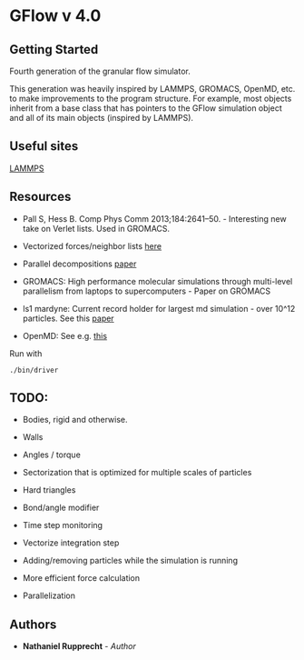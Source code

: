 # GFlow v 4.0

## Getting Started 

Fourth generation of the granular flow simulator.

This generation was heavily inspired by LAMMPS, GROMACS, OpenMD, etc. to make improvements to the program structure. For example, most objects inherit from a base class that has pointers to the GFlow simulation object and all of its main objects (inspired by LAMMPS).

## Useful sites

[LAMMPS](https://github.com/lammps/lammps)

## Resources

* Pall S, Hess B. Comp Phys Comm 2013;184:2641–50. - Interesting new take on Verlet lists. Used in GROMACS.

* Vectorized forces/neighbor lists [here](ftp://crack.seismo.unr.edu/downloads/russell/O(N)/grest_1989_vectorized_link_cell_code_md.PDF)

* Parallel decompositions [paper](http://citeseerx.ist.psu.edu/viewdoc/download?doi=10.1.1.35.6047&rep=rep1&type=pdf)

* GROMACS: High performance molecular simulations through multi-level parallelism from laptops to supercomputers - Paper on GROMACS

* ls1 mardyne: Current record holder for largest md simulation - over 10^12 particles. See this [paper](https://arxiv.org/pdf/1408.4599.pdf)

* OpenMD: See e.g. [this](http://openmd.org/wp-content/docs/OpenMD-2.5.pdf)

Run with
```
./bin/driver
```

## TODO:

* Bodies, rigid and otherwise.

* Walls

* Angles / torque

* Sectorization that is optimized for multiple scales of particles

* Hard triangles

* Bond/angle modifier

* Time step monitoring

* Vectorize integration step

* Adding/removing particles while the simulation is running

* More efficient force calculation

* Parallelization

## Authors
* **Nathaniel Rupprecht** - *Author*
